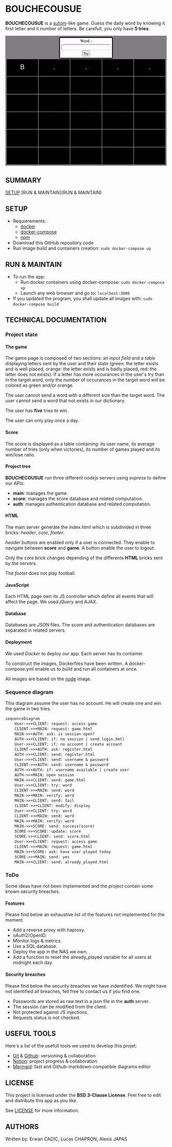 # BOUCHECOUSUE
**BOUCHECOUSUE** is a [sutom]()-like game. Guess the daily word by knowing it first letter and it number of letters. Be carefull, you only have **5 tries**.

<p align="center">
    <img src="imgs/game_example.gif" alt="Animated example of the game" />
</p>

## SUMMARY
[SETUP](#SETUP)
[RUN & MAINTAIN](RUN & MAINTAIN)

## SETUP
- Requierements:
    - [docker](https://docs.docker.com/engine/install/)
    - [docker-compose](https://docs.docker.com/compose/install/)
    - [npm](https://www.npmjs.com/)
- Download this GitHub repository code
- Run image build and containers creation: `sudo docker-compose up`

## RUN & MAINTAIN
- To run the app:
    - Run docker containers using docker-compose: `sudo docker-compose up`
    - Launch any web browser and go to: `localhost:3000`
- If you updated the program, you shall update all images with: `sudo docker-compose build`

## TECHNICAL DOCUMENTATION
### Project state
#### The game
The game page is composed of two sections: an *input field* and a *table* displaying letters sent by the user and their state (green: the letter exists and is well placed, orange: the letter exists and is badly placed, red: the letter does not exists). If a letter has more occurances in the user's try than in the target word, only the number of occurances in the target word will be colored as green and/or orange.

The user cannot send a word with a different size than the target word. The user cannot send a word that not exists in our dictionary.

The user has **five** tries to win.

The user can only play once a day.

#### Score
The score is displayed as a table containing: its user name, its average number of tries (only when victories), its number of games played and its win/lose ratio.

#### Project tree
**BOUCHECOUSUE** run three different *nodejs* servers using *express* to define our APIs:
- **main**: manages the game.
- **score**: manages the score database and related computation.
- **auth**: manages authentication database and related computation.

#### HTML
The main server generate the index.html which is subdivided in three bricks: *header*, *core*, *footer*.

*header* buttons are enabled only if a user is connected. They enable to navigate between **score** and **game**. A button enable the user to logout.

Only the *core* brick changes depending of the differents **HTML** bricks sent by the servers.

The *footer* does not play football.

#### JavaScript
Each HTML page own its JS controller which define all events that will affect the page. We used *jQuery* and *AJAX*.

#### Database
Databases are *JSON* files. The score and authentication databases are separated in related servers.

#### Deployment
We used *Docker* to deploy our app. Each server has its container.

To construct the images, Dockerfiles have been written. A docker-compose.yml enable us to build and run all containers at once.

All images are based on the [node](https://hub.docker.com/_/node) image.

### Sequence diagram
This diagram assume the user has no account. He will create one and win the game in two tries.
``` mermaid
sequenceDiagram
    User->>+CLIENT: request: access game
    CLIENT->>+MAIN: request: game.html
    MAIN->>+AUTH: ask: is session open?
    AUTH->>+CLIENT: if: no session | send login.hmtl
    User->>+CLIENT: if: no account | create account
    CLIENT->>+AUTH: ask: register.html
    AUTH->>+CLIENT: send: register.html
    User->>+CLIENT: send: username & password
    CLIENT->>+AUTH: send: username & password
    AUTH->>+AUTH: if: username available | create user
    AUTH->>+MAIN: open session
    MAIN->>+CLIENT: send: game.html
    User->>+CLIENT: try: word
    CLIENT->>+MAIN: send: word
    MAIN->>+MAIN: verify: word
    MAIN->>+CLIENT: send: fail
    CLIENT->>+CLIENT: modify: display
    User->>+CLIENT: try: word
    CLIENT->>+MAIN: send: word
    MAIN->>+MAIN: verify: word
    MAIN->>+SCORE: send: success(score)
    SCORE->>+SCORE: update: score
    SCORE->>+CLIENT: send: score.html
    User->>+CLIENT: request: access game
    CLIENT->>+MAIN: request: game.html
    MAIN->>+SCORE: ask: have user played today
    SCORE->>+MAIN: send: yes
    MAIN->>+CLIENT: send: already_played.html
```

### ToDo
Some ideas have not been implemented and the project contain some known security breaches.

#### Features
Please find below an exhaustive list of the features not implemented for the moment.
- Add a reverse proxy with haproxy.
- oAuth2/OpenID.
- Monitor logs & metrics.
- Use a SQL database.
- Deploy the app in the NAS we own.
- Add a function to reset the already_played variable for all users at midnight each day.

#### Security breaches
Please find below the security breaches we have indentified. We might have not identified all breaches, fell free to contact us if you find one.
- Passwords are stored as raw text in a json file in the **auth** server.
- The session can be modified from the client.
- Not protected against JS injections.
- Requests status is not checked.

## USEFUL TOOLS
Here's a list of the usefull tools we used to develop this projet:
- [Git](https://git-scm.com/) & [Github](https://github.com/): versioning & collaboration
- [Notion](https://www.notion.so): project progress & collaboration
- [Mermaid](https://mermaid.live): fast and Github-markdown-compatible diagrams editor

## LICENSE
This project is licensed under the **BSD 3-Clause License**. Feel free to edit and distribute this app as you like.

See [LICENSE](https://github.com/alexisjapas/boucheCousue/blob/main/LICENSE) for more information.

## AUTHORS
Written by: Erwan CADIC, Lucas CHAPRON, Alexis JAPAS
